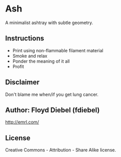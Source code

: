 Ash
=============

A minimalist ashtray with subtle geometry.

Instructions
--------
* Print using non-flammable filament material
* Smoke and relax
* Ponder the meaning of it all
* Profit

Disclaimer
--------
Don't blame me when/if you get lung cancer.

Author: Floyd Diebel (fdiebel)
--------
<http://emrl.com/>  

License
--------
Creative Commons - Attribution - Share Alike license.  